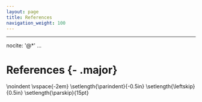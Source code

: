 ```yaml
---
layout: page
title: References
navigation_weight: 100
---
```


---
nocite: '@*'
...

# References {- .major}

\noindent
\vspace{-2em}
\setlength{\parindent}{-0.5in}
\setlength{\leftskip}{0.5in}
\setlength{\parskip}{15pt}

<div id="refs"></div>
